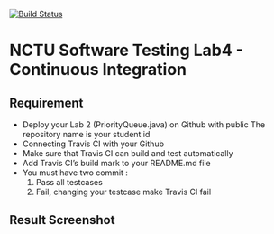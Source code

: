 [![Build Status](https://travis-ci.org/setsal/0856016.svg?branch=master)](https://travis-ci.org/setsal/0856016)
# NCTU Software Testing Lab4 - Continuous Integration

## Requirement 
+ Deploy your Lab 2 (PriorityQueue.java) on Github with public
The repository name is your student id
+ Connecting Travis CI with your Github
+ Make sure that Travis CI can build and test automatically
+ Add Travis CI’s build mark to your README.md file
+ You must have two commit :
    1. Pass all testcases
    2. Fail, changing your testcase make Travis CI fail

## Result Screenshot
